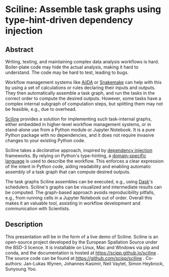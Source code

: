 # Sciline: Assemble task graphs using type-hint-driven dependency injection

## Abstract

Writing, testing, and maintaining complex data analysis workflows is hard.
Boiler-plate code may hide the actual analysis, making it hard to understand.
The code may be hard to test, leading to bugs.

Workflow management systems like [AiiDA](https://www.aiida.net/) or [Snakemake](https://snakemake.readthedocs.io/en/stable/)
can help with this by using a set of calculations or rules declaring their inputs and outputs.
They then automatically assemble a task graph, and run the tasks in the correct order to compute the desired outputs.
However, some tasks have a complex internal subgraph of computation steps, but splitting them may not be feasible, e.g., due to overhead.

[Sciline](https://scipp.github.io/sciline) provides a solution for implementing such task-internal graphs, either embedded in higher-level workflow management systems, or in stand-alone use from a Python module or Jupyter Notebook.
It is a pure Python package with no dependencies, and it does not require invasive changes to your existing Python code.

Sciline takes a *declarative* approach, inspired by [dependency injection](https://en.wikipedia.org/wiki/Dependency_injection) frameworks.
By relying on Python's type-hinting, a [domain-specific language](https://en.wikipedia.org/wiki/Domain-specific_language) is used to describe the workflow.
This enforces a clear expression of the intent in Python code, aiding readability and enabling automatic assembly of a task graph that can compute desired outputs.

The task graphs Sciline assembles can be executed, e.g., using [Dask](https://dask.org/)'s schedulers.
Sciline's graphs can be visualized and intermediate results can be computed.
The graph-based approach avoids reproducibility pitfalls, e.g., from running cells in a Jupyter Notebook out of order.
Overall this makes it an valuable tool, assisting in workflow development and communication with Scientists.

## Description
This presentation will be in the form of a live demo of Sciline. Sciline is an open-source project developed by the European Spallation Source under the BSD-3 licence. It is installable on Linux, Mac and Windows via pip and conda, and the documentation is hosted at https://scipp.github.io/sciline . The source code can be found at https://github.com/scipp/sciline . Co-authors: Jan-Lukas Wynen, Johannes Kasimir, Neil Vaytet, Simon Heybrock, Sunyoung Yoo.
